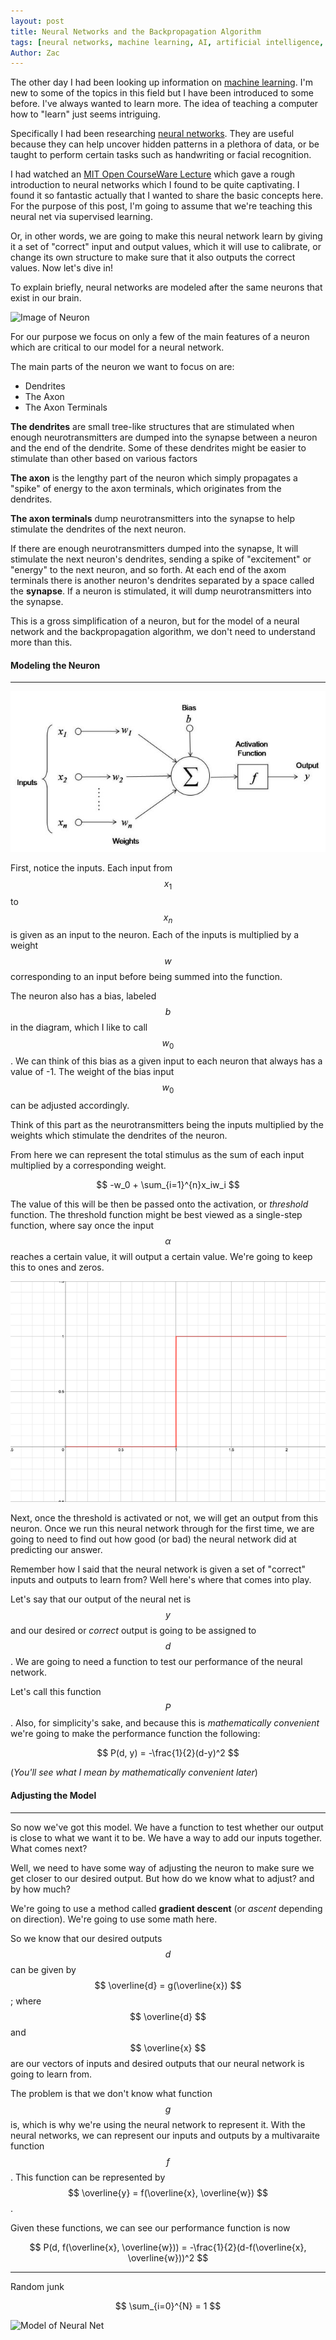 ```yaml
---
layout: post
title: Neural Networks and the Backpropagation Algorithm
tags: [neural networks, machine learning, AI, artificial intelligence, MIT]
Author: Zac
---
```


The other day I had been looking up information on [machine learning](http://en.wikipedia.org/wiki/Machine_learning). I'm new to some of the topics in this field but I have been introduced to some before. I've always wanted to learn more. The idea of teaching a computer how to "learn" just seems intriguing.

Specifically I had been researching [neural networks](http://en.wikipedia.org/wiki/Artificial_neural_network). They are useful because they can help uncover hidden patterns in a plethora of data, or be taught to perform certain tasks such as handwriting or facial recognition. 

I had watched an [MIT Open CourseWare Lecture](https://www.youtube.com/watch?v=q0pm3BrIUFo) which gave a rough introduction to neural networks which I found to be quite captivating. I found it so fantastic actually that I wanted to share the basic concepts here. For the purpose of this post, I'm going to assume that we're teaching this neural net via supervised learning. 

Or, in other words, we are going to make this neural network learn by giving it a set of "correct" input and output values, which it will use to calibrate, or change its own structure to make sure that it also outputs the correct values. Now let's dive in!

To explain briefly, neural networks are modeled after the same neurons that exist in our brain. 

![Image of Neuron](http://upload.wikimedia.org/wikipedia/commons/thumb/b/b5/Neuron.svg/500px-Neuron.svg.png)

For our purpose we focus on only a few of the main features of a neuron which are critical to our model for a neural network.

The main parts of the neuron we want to focus on are:

- Dendrites
- The Axon
- The Axon Terminals

**The dendrites** are small tree-like structures that are stimulated when enough neurotransmitters are dumped into the synapse between a neuron and the end of the dendrite. Some of these dendrites might be easier to stimulate than other based on various factors 

**The axon** is the lengthy part of the neuron which simply propagates a "spike" of energy to the axon terminals, which originates from the dendrites.

**The axon terminals** dump neurotransmitters into the synapse to help stimulate the dendrites of the next neuron.

If there are enough neurotransmitters dumped into the synapse, It will stimulate the next neuron's dendrites, sending a spike of "excitement" or "energy" to the next neuron, and so forth. At each end of the axom terminals there is another neuron's dendrites separated by a space called the **synapse**. If a neuron is stimulated, it will dump neurotransmitters into the synapse. 

This is a gross simplification of a neuron, but for the model of a neural network and the backpropagation algorithm, we don't need to understand more than this.

#### Modeling the Neuron
------------------

![Image of Model](../assets/images/neural-nets/net-model.jpg)


First, notice the inputs. Each input from $$ x_1 $$ to $$ x_n $$ is given as an input to the neuron. Each of the inputs is multiplied by a weight $$ w $$ corresponding to an input before being summed into the function.

The neuron also has a bias, labeled  $$ b $$ in the diagram, which I like to call $$ w_0 $$. We can think of this bias as a given input to each neuron that always has a value of -1. The weight of the bias input $$ w_0 $$ can be adjusted accordingly.

Think of this part as the neurotransmitters being the inputs multiplied by the weights which stimulate the dendrites of the neuron.

From here we can represent the total stimulus as the sum of each input multiplied by a corresponding weight.

$$
-w_0 + \sum_{i=1}^{n}x_iw_i
$$

The value of this will be then be passed onto the activation, or *threshold* function. The threshold function might be best viewed as a single-step function, where say once the input $$ \alpha $$ reaches a certain value, it will output a certain value. We're going to keep this to ones and zeros.

![Threshold Example](../assets/images/neural-nets/threshold-med.png)

Next, once the threshold is activated or not, we will get an output from this neuron. Once we run this neural network through for the first time, we are going to need to find out how good (or bad) the neural network did at predicting our answer.

Remember how I said that the neural network is given a set of "correct" inputs and outputs to learn from? Well here's where that comes into play.

Let's say that our output of the neural net is $$ y $$ and our desired or *correct* output is going to be assigned to $$ d $$. We are going to need a function to test our performance of the neural network. 

Let's call this function $$ P $$. Also, for simplicity's sake, and because this is *mathematically convenient* we're going to make the performance function the following:

$$
P(d, y) = -\frac{1}{2}(d-y)^2
$$

(*You'll see what I mean by mathematically convenient later*)

#### Adjusting the Model
------------------------------------------------

So now we've got this model. We have a function to test whether our output is close to what we want it to be. We have a way to add our inputs together. What comes next?

Well, we need to have some way of adjusting the neuron to make sure we get closer to our desired output. But how do we know what to adjust? and by how much? 

We're going to use a method called **gradient descent** (or *ascent* depending on direction). We're going to use some math here.

So we know that our desired outputs $$ d $$ can be given by $$ \overline{d} = g(\overline{x}) $$; where $$ \overline{d} $$ and $$ \overline{x} $$ are our vectors of inputs and desired outputs that our neural network is going to learn from.


The problem is that we don't know what function $$ g $$ is, which is why we're using the neural network to represent it. With the neural networks, we can represent our inputs and outputs by a multivaraite function $$ f $$. This function can be represented by $$ \overline{y} = f(\overline{x}, \overline{w}) $$.

Given these functions, we can see our performance function is now

$$
P(d, f(\overline{x}, \overline{w})) = -\frac{1}{2}(d-f(\overline{x}, \overline{w}))^2
$$






-------------------------------------------------
Random junk

$$
\sum_{i=0}^{N} = 1
$$

![Model of Neural Net](http://upload.wikimedia.org/wikipedia/commons/thumb/4/46/Colored_neural_network.svg/300px-Colored_neural_network.svg.png)












